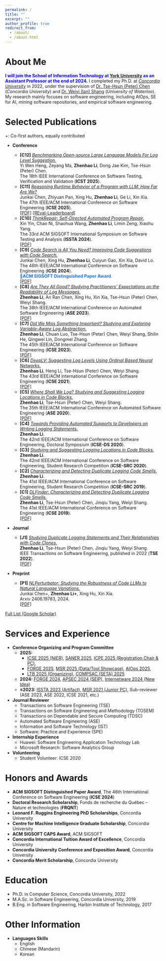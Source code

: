```yaml
---
permalink: /
title: ""
excerpt: ""
author_profile: true
redirect_from: 
  - /about/
  - /about.html
---
```



<span class='anchor' id='about-me'></span>

About Me
======
<span style="color:blue">**I will join the School of Information Technology at [York University](https://www.yorku.ca/) as an Assistant Professor at the end of 2024.**</span> I completed my Ph.D. at [_Concordia University_](https://www.concordia.ca/) in 2022, under the supervision of [Dr. Tse-Hsun (Peter) Chen](https://petertsehsun.github.io/) (_Concordia University_) and [Dr. Weiyi (Ian) Shang](https://ece.uwaterloo.ca/~wshang/) (_University of Waterloo_). My research mainly focuses on software engineering, including AIOps, SE for AI, mining software repositories, and empirical software engineering. 

<span class='anchor' id='publications'></span>

Selected Publications
======
+: Co-first authors, equally contributed
* **Conference**
  * **[C12]** <ins>*Benchmarking Open-source Large Language Models For Log Level Suggestion.*</ins>\
  Yi Wen Heng, Zeyang Ma, **Zhenhao Li**, Dong Jae Kim, Tse-Hsun (Peter) Chen.\
  The 18th IEEE International Conference on Software Testing, Verification and Validation (**ICST 2025**).
  * **[C11]** <ins>*Reasoning Runtime Behavior of a Program with LLM: How Far Are We?*</ins>\
  Junkai Chen, Zhiyuan Pan, Xing Hu, **Zhenhao Li**, Ge Li, Xin Xia.\
  The 47th IEEE/ACM International Conference on Software Engineering (**ICSE 2025**).\
  [[PDF]](https://ginolzh.github.io/papers/ICSE2025_Reasoning_LLM.pdf) [[REval-Leaderboard]](https://r-eval.github.io/)
  * **[C10]** <ins>*ThinkRepair: Self-Directed Automated Program Repair.*</ins>\
  Xin Yin, Chao Ni, Shaohua Wang, **Zhenhao Li**, Limin Zeng, Xiaohu Yang.\
  The 33rd ACM SIGSOFT International Symposium on Software Testing and Analysis (**ISSTA 2024**).\
  [[PDF]](https://ginolzh.github.io/papers/ISSTA2024_Think_Repair.pdf)
  * **[C9]** <ins>*Code Search is All You Need? Improving Code Suggestions with Code Search.*</ins>\
  Junkai Chen, Xing Hu, **Zhenhao Li**, Cuiyun Gao, Xin Xia, David Lo.\
  The 46th IEEE/ACM International Conference on Software Engineering (**ICSE 2024**).\
  <span style="color:#2273de">**🏅ACM SIGSOFT Distinguished Paper Award.**</span> \
  [[PDF]](https://ginolzh.github.io/papers/ICSE2024_Code_Suggestion.pdf)
  * **[C8]** <ins>*Are They All Good? Studying Practitioners' Expectations on the Readability of Log Messages.*</ins>\
  **Zhenhao Li**, An Ran Chen, Xing Hu, Xin Xia, Tse-Hsun (Peter) Chen, Weiyi Shang.\
  The 38th IEEE/ACM International Conference on Automated Software Engineering (**ASE 2023**).\
  [[PDF]](https://ginolzh.github.io/papers/ASE2023_Log_Message_Readability.pdf)
  * **[C7]** <ins>*Did We Miss Something Important? Studying and Exploring Variable-Aware Log Abstraction.*</ins>\
  **Zhenhao Li**, Chuan Luo, Tse-Hsun (Peter) Chen, Weiyi Shang, Shilin He, Qingwei Lin, Dongmei Zhang.\
  The 45th IEEE/ACM International Conference on Software Engineering (**ICSE 2023**).\
  [[PDF]](https://ginolzh.github.io/papers/ICSE2023_Log_Var_Aware_.pdf)
  * **[C6]** <ins>*DeepLV: Suggesting Log Levels Using Ordinal Based Neural Networks.*</ins>\
  **Zhenhao Li**, Heng Li, Tse-Hsun (Peter) Chen, Weiyi Shang.\
  The 43rd IEEE/ACM International Conference on Software Engineering (**ICSE 2021**).\
  [[PDF]](https://ginolzh.github.io/papers/ICSE2021_Log_Level.pdf)
  * **[C5]** <ins>*Where Shall We Log? Studying and Suggesting Logging Locations in Code Blocks.*</ins>\
  **Zhenhao Li**, Tse-Hsun (Peter) Chen, Weiyi Shang.\
  The 35th IEEE/ACM International Conference on Automated Software Engineering (**ASE 2020**).\
  [[PDF]](https://ginolzh.github.io/papers/ASE2020_Where_to_Log.pdf)
  * **[C4]** <ins>*Towards Providing Automated Supports to Developers on Writing Logging Statements.*</ins>\
  **Zhenhao Li**.\
  The 42nd IEEE/ACM International Conference on Software Engineering, Doctoral Symposium (**ICSE-DS 2020**).
  * **[C3]** <ins>*Studying and Suggesting Logging Locations in Code Blocks.*</ins>\
  **Zhenhao Li**.\
  The 42nd IEEE/ACM International Conference on Software Engineering, Student Research Competition (**ICSE-SRC 2020**).
  * **[C2]** <ins>*Characterizing and Detecting Duplicate Logging Code Smells.*</ins>\
  **Zhenhao Li**.\
  The 41st IEEE/ACM International Conference on Software Engineering, Student Research Competition (**ICSE-SRC 2019**).
  * **[C1]** <ins>*DLFinder: Characterizing and Detecting Duplicate Logging Code Smells.*</ins>\
  **Zhenhao Li**, Tse-Hsun (Peter) Chen, Jinqiu Yang, Weiyi Shang.\
  The 41st IEEE/ACM International Conference on Software Engineering (**ICSE 2019**).\
  [[PDF]](https://ginolzh.github.io/papers/ICSE2019_Dup_Log.pdf)

* **Journal**
  * **[J1]** <ins>*Studying Duplicate Logging Statements and Their Relationships with Code Clones.*</ins>\
  **Zhenhao Li**, Tse-Hsun (Peter) Chen, Jinqiu Yang, Weiyi Shang.\
  IEEE Transactions on Software Engineering, published in 2022 (**TSE 2022**).\
  [[PDF]](https://ginolzh.github.io/papers/TSE_Duplicate_Log.pdf)

* **Preprint**
  * **[P1]** <ins>*NLPerturbator: Studying the Robustness of Code LLMs to Natural Language Variations.*</ins>\
  Junkai Chen+, **Zhenhao Li+**, Xing Hu, Xin Xia.\
  Arxiv 2406.19783, 2024.\
  [[PDF]](https://arxiv.org/pdf/2406.19783)



[Full List (Google Scholar)](https://scholar.google.com/citations?hl=zh-CN&user=StfHC9AAAAAJ)


<span class='anchor' id='services'></span>

Services and Experience
======
* **Conference Organizing and Program Committee**
  * **2025:**
    * [ICSE 2025 (NIER)](https://conf.researchr.org/track/icse-2025/icse-2025-nier), [SANER 2025](https://conf.researchr.org/track/saner-2025/saner-2025-papers), [ICPE 2025 (Registration Chair & PC)](https://icpe2025.spec.org/),  
    * [FORGE 2025](https://conf.researchr.org/track/forge-2025/forge-2025-papers#Call-for-Papers), [MSR 2025 (Data/Tool Showcase)](https://2025.msrconf.org/track/msr-2025-data-and-tool-showcase-track), [AIOps 2025](https://cloudintelligenceworkshop.org/CFP.html), 
    * [LTB 2025 (Organizing)](https://ltb2025.github.io/), [COMPSAC (SETA) 2025](https://ieeecompsac.computer.org/2025/seta/)
  * **2024:** [FORGE 2024](https://conf.researchr.org/track/forge-2024/forge-2024-papers), [APSEC 2024 (SEIP)](https://conf.researchr.org/track/apsec-2024/apsec-2024-software-engineering-in-practice), [Internetware 2024 (New Idea)](https://conf.researchr.org/track/internetware-2024/internetware-2024-new-idea-track) 
  * **≤2023:** [ISSTA 2023 (Artifact)](https://conf.researchr.org/track/issta-2023/issta-2023-artifact-evaluation), [MSR 2021 (Junior PC)](https://2021.msrconf.org/committee/msr-2021-shadow-pc-shadow-pc-committee), Sub-reviewer (ASE 2023, ASE 2022, ICSE 2021, etc.)
* **Journal Reviewer**
  * Transactions on Software Engineering (TSE)
  * Transactions on Software Engineering and Methodology (TOSEM)
  * Transactions on Dependable and Secure Computing (TDSC)
  * Automated Software Engineering (ASE)
  * Information and Software Technology (IST)
  * Software: Practice and Experience (SPE)
* **Internship Experience**
  * Huawei: Software Engineering Application Technology Lab
  * Microsoft Research: Software Analytics Group
* **Volunteering**
  * Student Volunteer: ICSE 2020


Honors and Awards
======
* **ACM SIGSOFT Distinguished Paper Award**, The 46th International Conference on Software Engineering (**ICSE 2024**)
* **Doctoral Research Scholarship**, Fonds de recherche du Québec – Nature et technologies (**FRQNT**)
* **Leonard F. Ruggins Engineering PhD Scholarships**, Concordia University
* **Centre for Machine Intelligence Graduate Scholarship**, Concordia University
* **ACM SIGSOFT CAPS Award**, ACM SIGSOFT
* **Concordia International Tuition Award of Excellence**, Concordia University
* **Concordia University Conference and Exposition Award**, Concordia University
* **Concordia Merit Scholarship**, Concordia University



Education
======
* Ph.D. in Computer Science, Concordia University, 2022
* M.A.Sc. in Software Engineering, Concordia University, 2019
* B.Eng. in Software Engineering, Harbin Institute of Technology, 2017


Other Information
======
* **Languages Skills**
  * English
  * Chinese (Mandarin)
  * Korean
